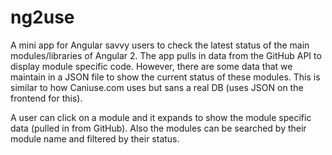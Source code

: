 # ng2use

A mini app for Angular savvy users to check the latest status of the main modules/libraries of Angular 2. The app pulls in data from the GitHub API to display module specific code. However, there are some data that we maintain in a JSON file to show the current status of these modules. This is similar to how Caniuse.com uses but sans a real DB (uses JSON on the frontend for this).

A user can click on a module and it expands to show the module specific data (pulled in from GitHub). Also the modules can be searched by their module name and filtered by their status.

